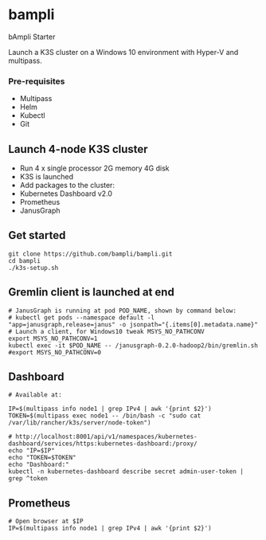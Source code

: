 # bampli
bAmpli Starter 

Launch a K3S cluster on a Windows 10 environment with Hyper-V and multipass.

### Pre-requisites

- Multipass
- Helm
- Kubectl
- Git

## Launch 4-node K3S cluster

- Run 4 x single processor 2G memory 4G disk
- K3S is launched
- Add packages to the cluster:
- Kubernetes Dashboard v2.0
- Prometheus
- JanusGraph

## Get started

    git clone https://github.com/bampli/bampli.git
    cd bampli
    ./k3s-setup.sh

## Gremlin client is launched at end

    # JanusGraph is running at pod POD_NAME, shown by command below:
    # kubectl get pods --namespace default -l "app=janusgraph,release=janus" -o jsonpath="{.items[0].metadata.name}"
    # Launch a client, for Windows10 tweak MSYS_NO_PATHCONV
    export MSYS_NO_PATHCONV=1
    kubectl exec -it $POD_NAME -- /janusgraph-0.2.0-hadoop2/bin/gremlin.sh
    #export MSYS_NO_PATHCONV=0

## Dashboard

    # Available at:

    IP=$(multipass info node1 | grep IPv4 | awk '{print $2}')
    TOKEN=$(multipass exec node1 -- /bin/bash -c "sudo cat /var/lib/rancher/k3s/server/node-token")

    # http://localhost:8001/api/v1/namespaces/kubernetes-dashboard/services/https:kubernetes-dashboard:/proxy/
    echo "IP=$IP"
    echo "TOKEN=$TOKEN"
    echo "Dashboard:"
    kubectl -n kubernetes-dashboard describe secret admin-user-token | grep ^token

## Prometheus

    # Open browser at $IP
    IP=$(multipass info node1 | grep IPv4 | awk '{print $2}')
